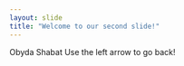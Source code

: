 ```yaml
---
layout: slide
title: "Welcome to our second slide!"
---
```

Obyda Shabat
Use the left arrow to go back!
